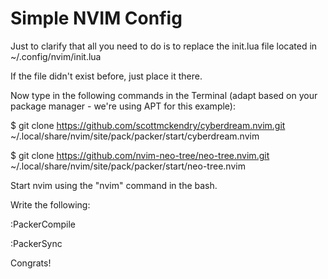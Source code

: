 # Simple NVIM Config

Just to clarify that all you need to do is to replace the init.lua file located in ~/.config/nvim/init.lua

If the file didn't exist before, just place it there.

Now type in the following commands in the Terminal (adapt based on your package manager - we're using APT for this example):

$ git clone https://github.com/scottmckendry/cyberdream.nvim.git ~/.local/share/nvim/site/pack/packer/start/cyberdream.nvim

$ git clone https://github.com/nvim-neo-tree/neo-tree.nvim.git ~/.local/share/nvim/site/pack/packer/start/neo-tree.nvim

Start nvim using the "nvim" command in the bash.

Write the following:

:PackerCompile

:PackerSync

Congrats!
